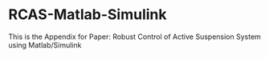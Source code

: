 # RCAS-Matlab-Simulink
This is the Appendix for Paper: Robust Control of Active Suspension System using Matlab/Simulink
